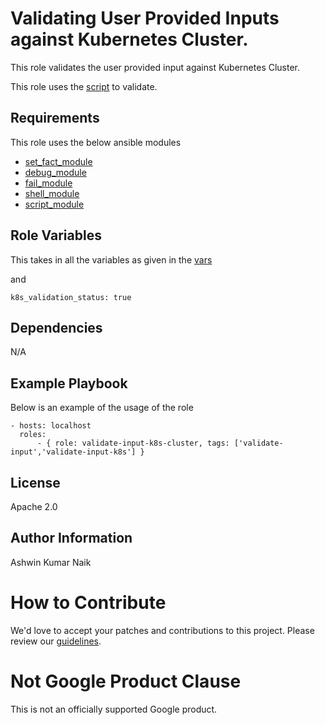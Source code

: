 Validating User Provided Inputs against Kubernetes Cluster.
=========

This role validates the user provided input against Kubernetes Cluster.

This role uses the [script](./files/validate_k8s_objects.py) to validate.

Requirements
------------

This role uses the below ansible modules
* [set_fact_module](https://docs.ansible.com/ansible/latest/collections/ansible/builtin/set_fact_module.html)
* [debug_module](https://docs.ansible.com/ansible/latest/collections/ansible/builtin/debug_module.html)
* [fail_module](https://docs.ansible.com/ansible/latest/collections/ansible/builtin/fail_module.html)
* [shell_module](https://docs.ansible.com/ansible/latest/collections/ansible/builtin/shell_module.html)
* [script_module](https://docs.ansible.com/ansible/latest/collections/ansible/builtin/script_module.html)

Role Variables
--------------

This takes in all the variables as given in the [vars](../../vars/vars.yaml)

and 
```
k8s_validation_status: true
```

Dependencies
------------

N/A

Example Playbook
----------------

Below is an example of the usage of the role

    - hosts: localhost
      roles:
          - { role: validate-input-k8s-cluster, tags: ['validate-input','validate-input-k8s'] }


License
-------

Apache 2.0

Author Information
------------------

Ashwin Kumar Naik
<!-- BEGIN Google How To Contribute -->
# How to Contribute

We'd love to accept your patches and contributions to this project. Please review our [guidelines](../../CONTRIBUTING.md).
<!-- END Google How To Contribute -->
<!-- BEGIN Google Required Disclaimer -->

# Not Google Product Clause

This is not an officially supported Google product.
<!-- END Google Required Disclaimer -->